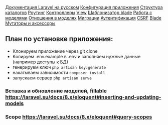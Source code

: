 [Документация Laravel на русском](https://laravel.su/docs/8.x/installation)
[Конфигурация приложения](https://laravel.su/docs/8.x/configuration)
[Структура каталогов](https://laravel.su/docs/8.x/structure)
[Роутинг](https://laravel.su/docs/8.x/routing)
[Контроллеры](https://laravel.su/docs/8.x/controllers)
[View](https://laravel.su/docs/8.x/views)
[Шаблонизатор blade](https://laravel.su/docs/8.x/blade)
[Работа с моделями](https://laravel.su/docs/8.x/eloquent)
[Отношения в моделях](https://laravel.su/docs/8.x/eloquent-relationships)
[Миграции](https://laravel.su/docs/8.x/migrations)
[Аутентификация](https://laravel.su/docs/8.x/authentication)
[CSRF](https://laravel.su/docs/8.x/csrf)
[Blade](https://laravel.su/docs/8.x/blade)
[Мутаторы и аксессоры](https://laravel.su/docs/8.x/eloquent-mutators)

## План по установке приложения:
* Клонируем приложение через git clone
* Копируем .env.example в .env и заполняем нужные данные (например доступы к БД)
* генерируем ключ `php artisan key:generate`
* накатываем зависимости `composer install`
* запускаем сервер `php artisan serve`

### Вставка и обновление моделей, fillable https://laravel.su/docs/8.x/eloquent#inserting-and-updating-models
### Scope https://laravel.su/docs/8.x/eloquent#query-scopes
